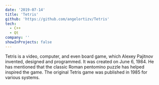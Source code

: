 ```yaml
---
date: '2019-07-14'
title: 'Tetris'
github: 'https://github.com/angelortizv/Tetris'
tech:
  - C++
  - Qt
company: ''
showInProjects: false
---
```


Tetris is a video, computer, and even board game, which Alexey Pajitnov invented, designed and programmed. It was created on June 6, 1984. He has mentioned that the classic Roman pentomino puzzle has helped inspired the game. The original Tetris game was published in 1985 for various systems.
